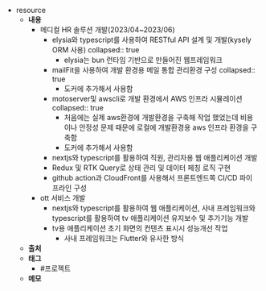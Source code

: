 - resource
	- **내용**
		- 메디컬 HR 솔루션 개발(2023/04~2023/06)
			- elysia와 typescript를 사용하여 RESTful API 설계 및 개발(kysely ORM 사용)
			  collapsed:: true
				- elysia는 bun 런타임 기반으로 만들어진 웹프레임워크
			- mailFit을 사용하여 개발 환경용 메일 통합 관리환경 구성
			  collapsed:: true
				- 도커에 추가해서 사용함
			- motoserver및 awscli로 개발 환경에서 AWS 인프라 시뮬레이션
			  collapsed:: true
				- 처음에는 실제 aws환경에 개발환경을 구축해 작업 했었는데 비용이나 안정성 문제 때문에 로컬에 개발환경용 aws 인프라 환경을 구축함
				- 도커에 추가해서 사용함
			- nextjs와 typescript를 활용하여 직원, 관리자용 웹 애플리케이션 개발
			- Redux 및 RTK Query로 상태 관리 및 데이터 페칭 로직 구현
			- github action과 CloudFront를 사용해서 프론트엔드쪽 CI/CD 파이프라인 구성
		- ott 서비스 개발
			- nextjs와 typescript를 활용하여 웹 애플리케이션, 사내 프레임워크와 typescript를 활용하여 tv 애플리케이션 유지보수 및 추가기능 개발
			- tv용 애플리케이션 초기 화면의 컨텐츠 표시시 성능개선 작업
				- 사내 프레임워크는 Flutter와 유사한 방식
	- **출처**
	- **태그**
		- #프로젝트
	- **메모**